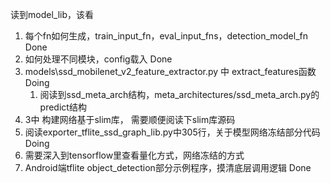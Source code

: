读到model_lib，该看
1. 每个fn如何生成，train_input_fn，eval_input_fns，detection_model_fn  Done
2. 如何处理不同模块，config载入   Done
3. models\ssd_mobilenet_v2_feature_extractor.py 中 extract_features函数 Doing
   1. 阅读到ssd_meta_arch结构，meta_architectures/ssd_meta_arch.py的predict结构
4. 3中 构建网络基于slim库， 需要顺便阅读下slim库源码
5. 阅读exporter_tflite_ssd_graph_lib.py中305行，关于模型网络冻结部分代码 Doing
6. 需要深入到tensorflow里查看量化方式，网络冻结的方式
7. Android端tflite object_detection部分示例程序，摸清底层调用逻辑 Done